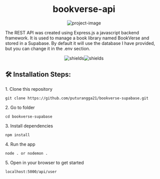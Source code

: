 <h1 align="center" id="title">bookverse-api</h1>

<p align="center"><img src="https://socialify.git.ci/puturangga21/bookverse-supabase/image?language=1&owner=1&name=1&stargazers=1&theme=Light" alt="project-image"></p>

<p id="description">The REST API was created using Express.js a javascript backend framework. It is used to manage a book library named BookVerse and stored in a Supabase. By default it will use the database I have provided, but you can change it in the .env section.</p>

<p align="center"><img src="https://img.shields.io/badge/express-4.18.2-yellow" alt="shields"><img src="https://img.shields.io/badge/prisma-5.8.1-black" alt="shields"></p>

<h2>🛠️ Installation Steps:</h2>

<p>1. Clone this repository</p>

```
git clone https://github.com/puturangga21/bookverse-supabase.git
```

<p>2. Go to folder</p>

```
cd bookverse-supabase
```

<p>3. Install dependencies</p>

```
npm install
```

<p>4. Run the app</p>

```
node . or nodemon .
```

<p>5. Open in your browser to get started</p>

```
localhost:5000/api/user
```
